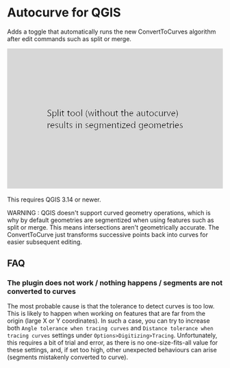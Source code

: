 # Autocurve for QGIS

Adds a toggle that automatically runs the new ConvertToCurves algorithm after edit commands such as split or merge.

![screenast](readme.gif)

This requires QGIS 3.14 or newer.

WARNING : QGIS doesn't support curved geometry operations, which is why by default geometries are segmentized when using features such as split or merge. This means intersections aren't geometrically accurate. The ConvertToCurve just transforms successive points back into curves for easier subsequent editing.

## FAQ

### The plugin does not work / nothing happens / segments are not converted to curves

The most probable cause is that the tolerance to detect curves is too low. This is likely to happen when working on features that are far from the origin (large X or Y coordinates). In such a case, you can try to increase both `Angle tolerance when tracing curves` and `Distance tolerance when tracing curves` settings under `Options>Digitizing>Tracing`. Unfortunately, this requires a bit of trial and error, as there is no one-size-fits-all value for these settings, and, if set too high, other unexpected behaviours can arise (segments mistakenly converted to curve).
